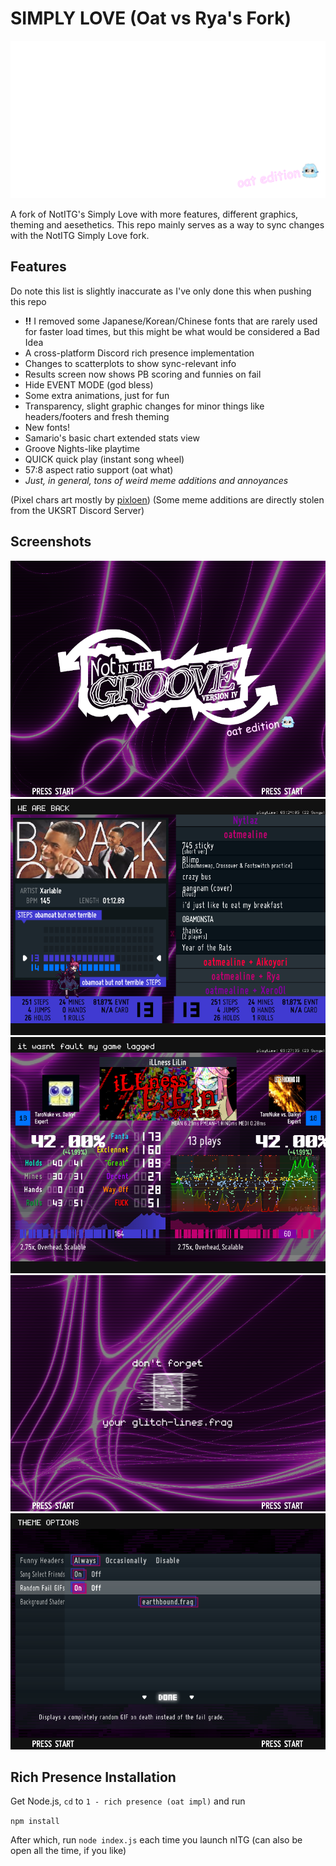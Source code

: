 # SIMPLY LOVE (Oat vs Rya's Fork)

![logo time](https://raw.githubusercontent.com/oatmealine/simply-love-oat-fork/master/logo.png "logo")

A fork of NotITG's Simply Love with more features, different graphics, theming and aesethetics. This repo mainly serves as a way to sync changes with the NotITG Simply Love fork.

## Features

Do note this list is slightly inaccurate as I've only done this when pushing this repo

- **!!** I removed some Japanese/Korean/Chinese fonts that are rarely used for faster load times, but this might be what would be considered a Bad Idea
- A cross-platform Discord rich presence implementation
- Changes to scatterplots to show sync-relevant info
- Results screen now shows PB scoring and funnies on fail
- Hide EVENT MODE (god bless)
- Some extra animations, just for fun
- Transparency, slight graphic changes for minor things like headers/footers and fresh theming
- New fonts!
- Samario's basic chart extended stats view
- Groove Nights-like playtime
- QUICK quick play (instant song wheel)
- 57:8 aspect ratio support (oat what)
- *Just, in general, tons of weird meme additions and annoyances*

(Pixel chars art mostly by [pixloen](https://twitter.com/pixloen))
(Some meme additions are directly stolen from the UKSRT Discord Server)

## Screenshots

![title](https://raw.githubusercontent.com/oatmealine/simply-love-oat-fork/master/screenshot1.png "title")
![song select](https://raw.githubusercontent.com/oatmealine/simply-love-oat-fork/master/screenshot2.png "song list")
![result](https://raw.githubusercontent.com/oatmealine/simply-love-oat-fork/master/screenshot3.png "result")
![usb screen](https://raw.githubusercontent.com/oatmealine/simply-love-oat-fork/master/screenshot4.png "usb screen")
![config](https://raw.githubusercontent.com/oatmealine/simply-love-oat-fork/master/screenshot5.png "config")

## Rich Presence Installation

Get Node.js, `cd` to `1 - rich presence (oat impl)` and run

`npm install`

After which, run `node index.js` each time you launch nITG (can also be open all the time, if you like)
